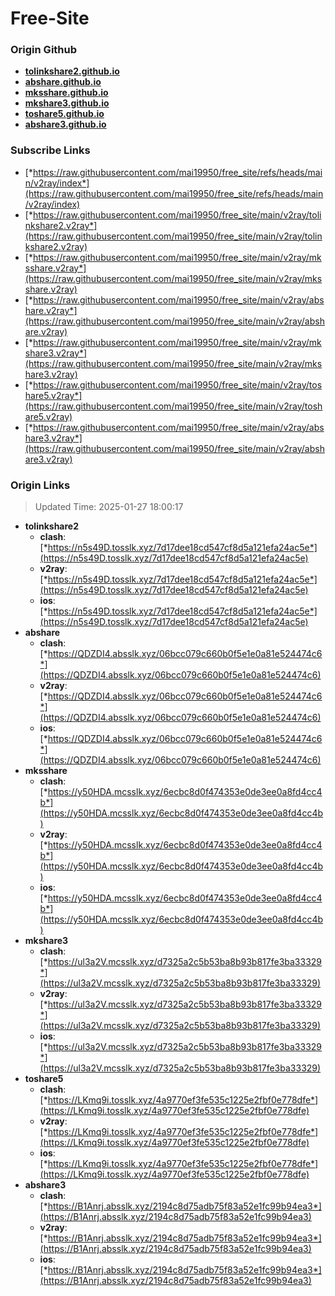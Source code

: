 # Free-Site

### Origin Github

- [**tolinkshare2.github.io**](https://github.com/tolinkshare2/tolinkshare2.github.io)
- [**abshare.github.io**](https://github.com/abshare/abshare.github.io)
- [**mksshare.github.io**](https://github.com/mksshare/mksshare.github.io)
- [**mkshare3.github.io**](https://github.com/mkshare3/mkshare3.github.io)
- [**toshare5.github.io**](https://github.com/toshare5/toshare5.github.io)
- [**abshare3.github.io**](https://github.com/abshare3/abshare3.github.io)

### Subscribe Links

- [*https://raw.githubusercontent.com/mai19950/free_site/refs/heads/main/v2ray/index*](https://raw.githubusercontent.com/mai19950/free_site/refs/heads/main/v2ray/index)
- [*https://raw.githubusercontent.com/mai19950/free_site/main/v2ray/tolinkshare2.v2ray*](https://raw.githubusercontent.com/mai19950/free_site/main/v2ray/tolinkshare2.v2ray)
- [*https://raw.githubusercontent.com/mai19950/free_site/main/v2ray/mksshare.v2ray*](https://raw.githubusercontent.com/mai19950/free_site/main/v2ray/mksshare.v2ray)
- [*https://raw.githubusercontent.com/mai19950/free_site/main/v2ray/abshare.v2ray*](https://raw.githubusercontent.com/mai19950/free_site/main/v2ray/abshare.v2ray)
- [*https://raw.githubusercontent.com/mai19950/free_site/main/v2ray/mkshare3.v2ray*](https://raw.githubusercontent.com/mai19950/free_site/main/v2ray/mkshare3.v2ray)
- [*https://raw.githubusercontent.com/mai19950/free_site/main/v2ray/toshare5.v2ray*](https://raw.githubusercontent.com/mai19950/free_site/main/v2ray/toshare5.v2ray)
- [*https://raw.githubusercontent.com/mai19950/free_site/main/v2ray/abshare3.v2ray*](https://raw.githubusercontent.com/mai19950/free_site/main/v2ray/abshare3.v2ray)

### Origin Links

> Updated Time: 2025-01-27 18:00:17

- **tolinkshare2**
  - **clash**: [*https://n5s49D.tosslk.xyz/7d17dee18cd547cf8d5a121efa24ac5e*](https://n5s49D.tosslk.xyz/7d17dee18cd547cf8d5a121efa24ac5e)
  - **v2ray**: [*https://n5s49D.tosslk.xyz/7d17dee18cd547cf8d5a121efa24ac5e*](https://n5s49D.tosslk.xyz/7d17dee18cd547cf8d5a121efa24ac5e)
  - **ios**: [*https://n5s49D.tosslk.xyz/7d17dee18cd547cf8d5a121efa24ac5e*](https://n5s49D.tosslk.xyz/7d17dee18cd547cf8d5a121efa24ac5e)
- **abshare**
  - **clash**: [*https://QDZDI4.absslk.xyz/06bcc079c660b0f5e1e0a81e524474c6*](https://QDZDI4.absslk.xyz/06bcc079c660b0f5e1e0a81e524474c6)
  - **v2ray**: [*https://QDZDI4.absslk.xyz/06bcc079c660b0f5e1e0a81e524474c6*](https://QDZDI4.absslk.xyz/06bcc079c660b0f5e1e0a81e524474c6)
  - **ios**: [*https://QDZDI4.absslk.xyz/06bcc079c660b0f5e1e0a81e524474c6*](https://QDZDI4.absslk.xyz/06bcc079c660b0f5e1e0a81e524474c6)
- **mksshare**
  - **clash**: [*https://y50HDA.mcsslk.xyz/6ecbc8d0f474353e0de3ee0a8fd4cc4b*](https://y50HDA.mcsslk.xyz/6ecbc8d0f474353e0de3ee0a8fd4cc4b)
  - **v2ray**: [*https://y50HDA.mcsslk.xyz/6ecbc8d0f474353e0de3ee0a8fd4cc4b*](https://y50HDA.mcsslk.xyz/6ecbc8d0f474353e0de3ee0a8fd4cc4b)
  - **ios**: [*https://y50HDA.mcsslk.xyz/6ecbc8d0f474353e0de3ee0a8fd4cc4b*](https://y50HDA.mcsslk.xyz/6ecbc8d0f474353e0de3ee0a8fd4cc4b)
- **mkshare3**
  - **clash**: [*https://ul3a2V.mcsslk.xyz/d7325a2c5b53ba8b93b817fe3ba33329*](https://ul3a2V.mcsslk.xyz/d7325a2c5b53ba8b93b817fe3ba33329)
  - **v2ray**: [*https://ul3a2V.mcsslk.xyz/d7325a2c5b53ba8b93b817fe3ba33329*](https://ul3a2V.mcsslk.xyz/d7325a2c5b53ba8b93b817fe3ba33329)
  - **ios**: [*https://ul3a2V.mcsslk.xyz/d7325a2c5b53ba8b93b817fe3ba33329*](https://ul3a2V.mcsslk.xyz/d7325a2c5b53ba8b93b817fe3ba33329)
- **toshare5**
  - **clash**: [*https://LKmq9i.tosslk.xyz/4a9770ef3fe535c1225e2fbf0e778dfe*](https://LKmq9i.tosslk.xyz/4a9770ef3fe535c1225e2fbf0e778dfe)
  - **v2ray**: [*https://LKmq9i.tosslk.xyz/4a9770ef3fe535c1225e2fbf0e778dfe*](https://LKmq9i.tosslk.xyz/4a9770ef3fe535c1225e2fbf0e778dfe)
  - **ios**: [*https://LKmq9i.tosslk.xyz/4a9770ef3fe535c1225e2fbf0e778dfe*](https://LKmq9i.tosslk.xyz/4a9770ef3fe535c1225e2fbf0e778dfe)
- **abshare3**
  - **clash**: [*https://B1Anrj.absslk.xyz/2194c8d75adb75f83a52e1fc99b94ea3*](https://B1Anrj.absslk.xyz/2194c8d75adb75f83a52e1fc99b94ea3)
  - **v2ray**: [*https://B1Anrj.absslk.xyz/2194c8d75adb75f83a52e1fc99b94ea3*](https://B1Anrj.absslk.xyz/2194c8d75adb75f83a52e1fc99b94ea3)
  - **ios**: [*https://B1Anrj.absslk.xyz/2194c8d75adb75f83a52e1fc99b94ea3*](https://B1Anrj.absslk.xyz/2194c8d75adb75f83a52e1fc99b94ea3)
